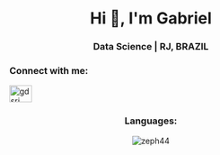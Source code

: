 <h1 align="center">Hi 👋, I'm Gabriel</h1>
<h3 align="center">Data Science | RJ, BRAZIL</h3>

<h3 align="left">Connect with me:</h3>
<p align="left">
<a href="https://www.linkedin.com/in/gdsrj/" target="blank"><img align="center" src="https://raw.githubusercontent.com/rahuldkjain/github-profile-readme-generator/master/src/images/icons/Social/linked-in-alt.svg" alt="gdsrj" height="30" width="40" /></a>
</p>

<h3 align="center">Languages:</h3>
<p align = "center"><img src="https://github-readme-stats.vercel.app/api/top-langs?username=zeph44&show_icons=true&title_color=e1ad01&layout=compact" alt="zeph44" /></p>

 
